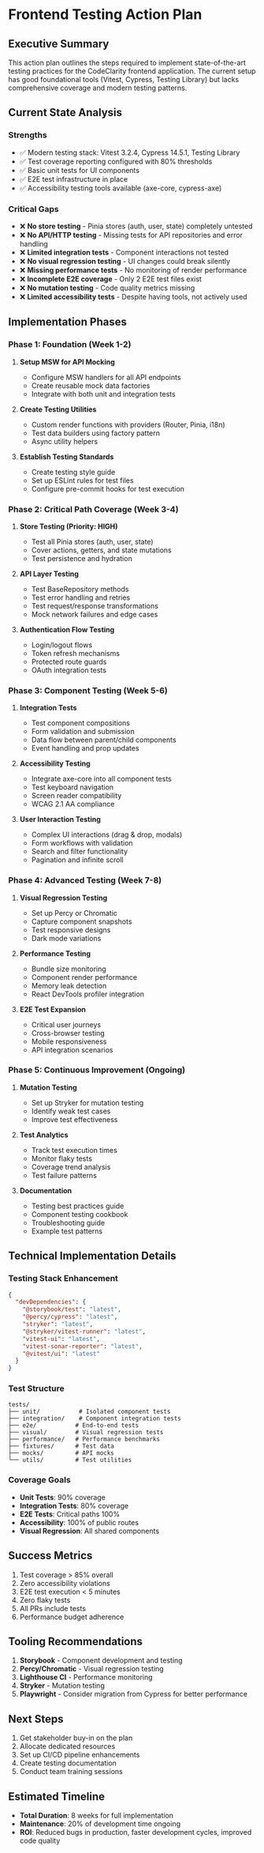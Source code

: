 # Frontend Testing Action Plan

## Executive Summary
This action plan outlines the steps required to implement state-of-the-art testing practices for the CodeClarity frontend application. The current setup has good foundational tools (Vitest, Cypress, Testing Library) but lacks comprehensive coverage and modern testing patterns.

## Current State Analysis

### Strengths
- ✅ Modern testing stack: Vitest 3.2.4, Cypress 14.5.1, Testing Library
- ✅ Test coverage reporting configured with 80% thresholds
- ✅ Basic unit tests for UI components
- ✅ E2E test infrastructure in place
- ✅ Accessibility testing tools available (axe-core, cypress-axe)

### Critical Gaps
- ❌ **No store testing** - Pinia stores (auth, user, state) completely untested
- ❌ **No API/HTTP testing** - Missing tests for API repositories and error handling
- ❌ **Limited integration tests** - Component interactions not tested
- ❌ **No visual regression testing** - UI changes could break silently
- ❌ **Missing performance tests** - No monitoring of render performance
- ❌ **Incomplete E2E coverage** - Only 2 E2E test files exist
- ❌ **No mutation testing** - Code quality metrics missing
- ❌ **Limited accessibility tests** - Despite having tools, not actively used

## Implementation Phases

### Phase 1: Foundation (Week 1-2)
1. **Setup MSW for API Mocking**
   - Configure MSW handlers for all API endpoints
   - Create reusable mock data factories
   - Integrate with both unit and integration tests

2. **Create Testing Utilities**
   - Custom render functions with providers (Router, Pinia, i18n)
   - Test data builders using factory pattern
   - Async utility helpers

3. **Establish Testing Standards**
   - Create testing style guide
   - Set up ESLint rules for test files
   - Configure pre-commit hooks for test execution

### Phase 2: Critical Path Coverage (Week 3-4)
1. **Store Testing (Priority: HIGH)**
   - Test all Pinia stores (auth, user, state)
   - Cover actions, getters, and state mutations
   - Test persistence and hydration

2. **API Layer Testing**
   - Test BaseRepository methods
   - Test error handling and retries
   - Test request/response transformations
   - Mock network failures and edge cases

3. **Authentication Flow Testing**
   - Login/logout flows
   - Token refresh mechanisms
   - Protected route guards
   - OAuth integration tests

### Phase 3: Component Testing (Week 5-6)
1. **Integration Tests**
   - Test component compositions
   - Form validation and submission
   - Data flow between parent/child components
   - Event handling and prop updates

2. **Accessibility Testing**
   - Integrate axe-core into all component tests
   - Test keyboard navigation
   - Screen reader compatibility
   - WCAG 2.1 AA compliance

3. **User Interaction Testing**
   - Complex UI interactions (drag & drop, modals)
   - Form workflows with validation
   - Search and filter functionality
   - Pagination and infinite scroll

### Phase 4: Advanced Testing (Week 7-8)
1. **Visual Regression Testing**
   - Set up Percy or Chromatic
   - Capture component snapshots
   - Test responsive designs
   - Dark mode variations

2. **Performance Testing**
   - Bundle size monitoring
   - Component render performance
   - Memory leak detection
   - React DevTools profiler integration

3. **E2E Test Expansion**
   - Critical user journeys
   - Cross-browser testing
   - Mobile responsiveness
   - API integration scenarios

### Phase 5: Continuous Improvement (Ongoing)
1. **Mutation Testing**
   - Set up Stryker for mutation testing
   - Identify weak test cases
   - Improve test effectiveness

2. **Test Analytics**
   - Track test execution times
   - Monitor flaky tests
   - Coverage trend analysis
   - Test failure patterns

3. **Documentation**
   - Testing best practices guide
   - Component testing cookbook
   - Troubleshooting guide
   - Example test patterns

## Technical Implementation Details

### Testing Stack Enhancement
```json
{
  "devDependencies": {
    "@storybook/test": "latest",
    "@percy/cypress": "latest",
    "stryker": "latest",
    "@stryker/vitest-runner": "latest",
    "vitest-ui": "latest",
    "vitest-sonar-reporter": "latest",
    "@vitest/ui": "latest"
  }
}
```

### Test Structure
```
tests/
├── unit/           # Isolated component tests
├── integration/    # Component integration tests
├── e2e/           # End-to-end tests
├── visual/        # Visual regression tests
├── performance/   # Performance benchmarks
├── fixtures/      # Test data
├── mocks/         # API mocks
└── utils/         # Test utilities
```

### Coverage Goals
- **Unit Tests**: 90% coverage
- **Integration Tests**: 80% coverage
- **E2E Tests**: Critical paths 100%
- **Accessibility**: 100% of public routes
- **Visual Regression**: All shared components

## Success Metrics
1. Test coverage > 85% overall
2. Zero accessibility violations
3. E2E test execution < 5 minutes
4. Zero flaky tests
5. All PRs include tests
6. Performance budget adherence

## Tooling Recommendations
1. **Storybook** - Component development and testing
2. **Percy/Chromatic** - Visual regression testing
3. **Lighthouse CI** - Performance monitoring
4. **Stryker** - Mutation testing
5. **Playwright** - Consider migration from Cypress for better performance

## Next Steps
1. Get stakeholder buy-in on the plan
2. Allocate dedicated resources
3. Set up CI/CD pipeline enhancements
4. Create testing documentation
5. Conduct team training sessions

## Estimated Timeline
- **Total Duration**: 8 weeks for full implementation
- **Maintenance**: 20% of development time ongoing
- **ROI**: Reduced bugs in production, faster development cycles, improved code quality